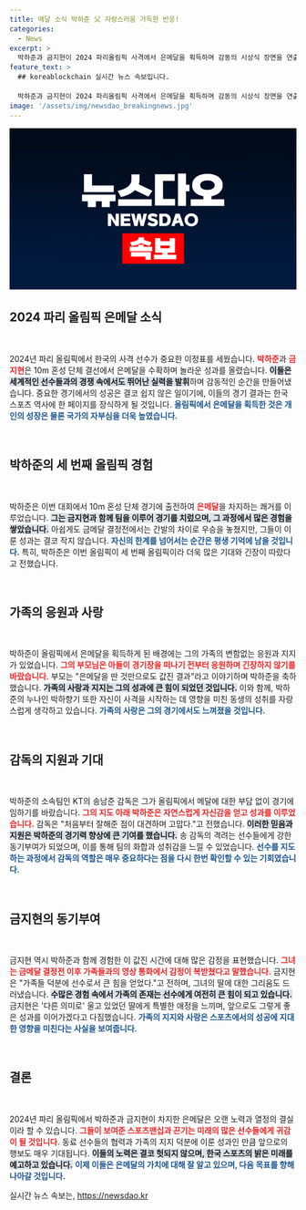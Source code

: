 ```yaml
---
title: 메달 소식 박하준 父 자랑스러움 가득한 반응!
categories:
  - News
excerpt: >
  박하준과 금지현이 2024 파리올림픽 사격에서 은메달을 획득하며 감동의 시상식 장면을 연출했다. 부모와 누나의 자랑스러운 응원 속에 막내의 기적을 축하하는 가족의 사랑이 전 세계를 감동시켰다!
feature_text: >
  ## koreablockchain 실시간 뉴스 속보입니다.

  박하준과 금지현이 2024 파리올림픽 사격에서 은메달을 획득하며 감동의 시상식 장면을 연출했다. 부모와 누나의 자랑스러운 응원 속에 막내의 기적을 축하하는 가족의 사랑이 전 세계를 감동시켰다!
image: '/assets/img/newsdao_breakingnews.jpg'
---
```


<p><img src="/assets/img/newsdao_breakingnews.jpg" alt="koreablockchain 속보" /></p>

<h2 data-ke-size="size26">2024 파리 올림픽 은메달 소식</h2>

<p data-ke-size="size16">&nbsp;</p>

<p>2024년 파리 올림픽에서 한국의 사격 선수가 중요한 이정표를 세웠습니다. <b><span style="color: #ee2323;">박하준</span></b>과 <b><span style="color: #ee2323;">금지현</span></b>은 10m 혼성 단체 결선에서 은메달을 수확하며 놀라운 성과를 올렸습니다. <b><span style="background-color: #21538527;">이들은 세계적인 선수들과의 경쟁 속에서도 뛰어난 실력을 발휘</span></b>하며 감동적인 순간을 만들어냈습니다. 중요한 경기에서의 성공은 결코 쉽지 않은 일이기에, 이들의 경기 결과는 한국 스포츠 역사에 한 페이지를 장식하게 될 것입니다. <b><span style="color: #1a5490;">올림픽에서 은메달을 획득한 것은 개인의 성장은 물론 국가의 자부심을 더욱 높였습니다.</span></b></p>

<p data-ke-size="size16">&nbsp;</p>

<h2 data-ke-size="size26">박하준의 세 번째 올림픽 경험</h2>

<p data-ke-size="size16">&nbsp;</p>

<p>박하준은 이번 대회에서 10m 혼성 단체 경기에 출전하여 <b><span style="color: #ee2323;">은메달</span></b>을 차지하는 쾌거를 이루었습니다. <b><span style="background-color: #21538527;">그는 금지현과 함께 팀을 이루어 경기를 치렀으며, 그 과정에서 많은 경험을 쌓았습니다.</span></b> 아쉽게도 금메달 결정전에서는 간발의 차이로 우승을 놓쳤지만, 그들이 이룬 성과는 결코 작지 않습니다. <b><span style="color: #1a5490;">자신의 한계를 넘어서는 순간은 평생 기억에 남을 것입니다.</span></b> 특히, 박하준은 이번 올림픽이 세 번째 올림픽이라 더욱 많은 기대와 긴장이 따랐다고 전했습니다.</p>

<p data-ke-size="size16">&nbsp;</p>

<h2 data-ke-size="size26">가족의 응원과 사랑</h2>

<p data-ke-size="size16">&nbsp;</p>

<p>박하준이 올림픽에서 은메달을 획득하게 된 배경에는 그의 가족의 변함없는 응원과 지지가 있었습니다. <b><span style="color: #ee2323;">그의 부모님은 아들이 경기장을 떠나기 전부터 응원하며 긴장하지 않기를 바랐습니다.</span></b> 부모는 "은메달을 딴 것만으로도 값진 결과"라고 이야기하며 박하준을 축하했습니다. <b><span style="background-color: #21538527;">가족의 사랑과 지지는 그의 성과에 큰 힘이 되었던 것입니다.</span></b> 이와 함께, 박하준의 누나인 박하향기 또한 자신이 사격을 시작하는 데 영향을 미친 동생의 성취를 자랑스럽게 생각하고 있습니다. <b><span style="color: #1a5490;">가족의 사랑은 그의 경기에서도 느껴졌을 것입니다.</span></b></p>

<p data-ke-size="size16">&nbsp;</p>

<h2 data-ke-size="size26">감독의 지원과 기대</h2>

<p data-ke-size="size16">&nbsp;</p>

<p>박하준의 소속팀인 KT의 송남준 감독은 그가 올림픽에서 메달에 대한 부담 없이 경기에 임하기를 바랐습니다. <b><span style="color: #ee2323;">그의 지도 아래 박하준은 자연스럽게 자신감을 얻고 성과를 이루었습니다.</span></b> 감독은 "처음부터 잘해준 점이 대견하며 고맙다."고 전했습니다. <b><span style="background-color: #21538527;">이러한 믿음과 지원은 박하준의 경기력 향상에 큰 기여를 했습니다.</span></b> 송 감독의 격려는 선수들에게 강한 동기부여가 되었으며, 이를 통해 팀의 화합과 성취감을 느낄 수 있었습니다. <b><span style="color: #1a5490;">선수를 지도하는 과정에서 감독의 역할은 매우 중요하다는 점을 다시 한번 확인할 수 있는 기회였습니다.</span></b></p>

<p data-ke-size="size16">&nbsp;</p>

<h2 data-ke-size="size26">금지현의 동기부여</h2>

<p data-ke-size="size16">&nbsp;</p>

<p>금지현 역시 박하준과 함께 경험한 이 값진 시간에 대해 많은 감정을 표현했습니다. <b><span style="color: #ee2323;">그녀는 금메달 결정전 이후 가족들과의 영상 통화에서 감정이 복받쳤다고 말했습니다.</span></b> 금지현은 "가족들 덕분에 선수로서 큰 힘을 얻었다."고 전하며, 그녀의 딸에 대한 그리움도 드러냈습니다. <b><span style="background-color: #21538527;">수많은 경험 속에서 가족의 존재는 선수에게 여전히 큰 힘이 되고 있습니다.</span></b> 금지현은 '다른 의미로' 울고 있었던 딸에게 특별한 애정을 느끼며, 앞으로도 그렇게 좋은 성과를 이어가겠다고 다짐했습니다. <b><span style="color: #1a5490;">가족의 지지와 사랑은 스포츠에서의 성공에 지대한 영향을 미친다는 사실을 보여줍니다.</span></b></p>

<p data-ke-size="size16">&nbsp;</p>

<h2 data-ke-size="size26">결론</h2>

<p data-ke-size="size16">&nbsp;</p>

<p>2024년 파리 올림픽에서 박하준과 금지현이 차지한 은메달은 오랜 노력과 열정의 결실이라 할 수 있습니다. <b><span style="color: #ee2323;">그들이 보여준 스포츠맨십과 끈기는 미래의 많은 선수들에게 귀감이 될 것입니다.</span></b> 동료 선수들의 협력과 가족의 지지 덕분에 이룬 성과인 만큼 앞으로의 행보도 매우 기대됩니다. <b><span style="background-color: #21538527;">이들의 노력은 결코 헛되지 않으며, 한국 스포츠의 밝은 미래를 예고하고 있습니다.</span></b> <b><span style="color: #1a5490;">이제 이들은 은메달의 가치에 대해 잘 알고 있으며, 다음 목표를 향해 나아갈 것입니다.</span></b></p>
실시간 뉴스 속보는, <a href="https://newsdao.kr" rel="dofollow">https://newsdao.kr</a>


